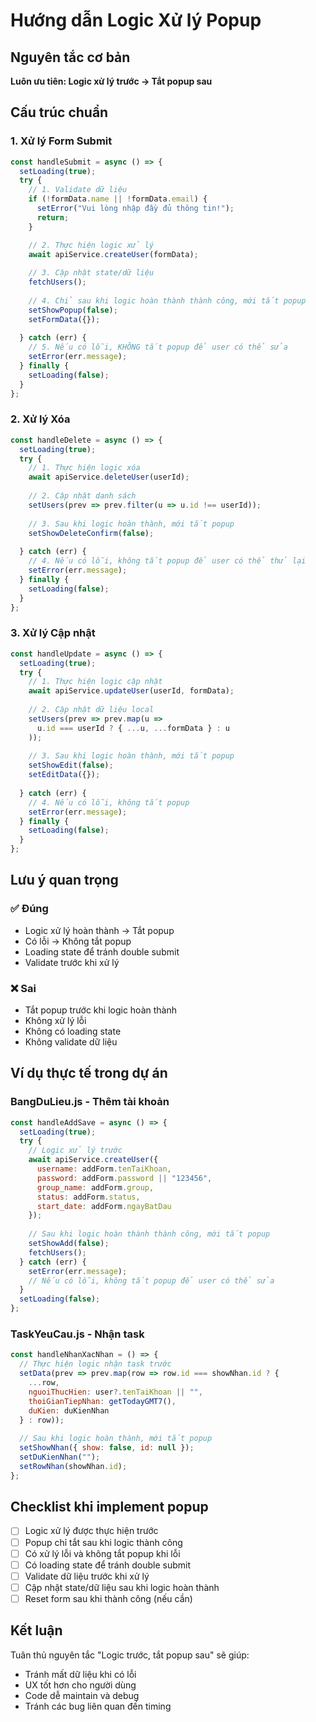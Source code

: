 # Hướng dẫn Logic Xử lý Popup

## Nguyên tắc cơ bản

**Luôn ưu tiên: Logic xử lý trước → Tắt popup sau**

## Cấu trúc chuẩn

### 1. Xử lý Form Submit

```javascript
const handleSubmit = async () => {
  setLoading(true);
  try {
    // 1. Validate dữ liệu
    if (!formData.name || !formData.email) {
      setError("Vui lòng nhập đầy đủ thông tin!");
      return;
    }

    // 2. Thực hiện logic xử lý
    await apiService.createUser(formData);
    
    // 3. Cập nhật state/dữ liệu
    fetchUsers();
    
    // 4. Chỉ sau khi logic hoàn thành thành công, mới tắt popup
    setShowPopup(false);
    setFormData({});
    
  } catch (err) {
    // 5. Nếu có lỗi, KHÔNG tắt popup để user có thể sửa
    setError(err.message);
  } finally {
    setLoading(false);
  }
};
```

### 2. Xử lý Xóa

```javascript
const handleDelete = async () => {
  setLoading(true);
  try {
    // 1. Thực hiện logic xóa
    await apiService.deleteUser(userId);
    
    // 2. Cập nhật danh sách
    setUsers(prev => prev.filter(u => u.id !== userId));
    
    // 3. Sau khi logic hoàn thành, mới tắt popup
    setShowDeleteConfirm(false);
    
  } catch (err) {
    // 4. Nếu có lỗi, không tắt popup để user có thể thử lại
    setError(err.message);
  } finally {
    setLoading(false);
  }
};
```

### 3. Xử lý Cập nhật

```javascript
const handleUpdate = async () => {
  setLoading(true);
  try {
    // 1. Thực hiện logic cập nhật
    await apiService.updateUser(userId, formData);
    
    // 2. Cập nhật dữ liệu local
    setUsers(prev => prev.map(u => 
      u.id === userId ? { ...u, ...formData } : u
    ));
    
    // 3. Sau khi logic hoàn thành, mới tắt popup
    setShowEdit(false);
    setEditData({});
    
  } catch (err) {
    // 4. Nếu có lỗi, không tắt popup
    setError(err.message);
  } finally {
    setLoading(false);
  }
};
```

## Lưu ý quan trọng

### ✅ Đúng
- Logic xử lý hoàn thành → Tắt popup
- Có lỗi → Không tắt popup
- Loading state để tránh double submit
- Validate trước khi xử lý

### ❌ Sai
- Tắt popup trước khi logic hoàn thành
- Không xử lý lỗi
- Không có loading state
- Không validate dữ liệu

## Ví dụ thực tế trong dự án

### BangDuLieu.js - Thêm tài khoản
```javascript
const handleAddSave = async () => {
  setLoading(true);
  try {
    // Logic xử lý trước
    await apiService.createUser({
      username: addForm.tenTaiKhoan,
      password: addForm.password || "123456",
      group_name: addForm.group,
      status: addForm.status,
      start_date: addForm.ngayBatDau
    });
    
    // Sau khi logic hoàn thành thành công, mới tắt popup
    setShowAdd(false);
    fetchUsers();
  } catch (err) {
    setError(err.message);
    // Nếu có lỗi, không tắt popup để user có thể sửa
  }
  setLoading(false);
};
```

### TaskYeuCau.js - Nhận task
```javascript
const handleNhanXacNhan = () => {
  // Thực hiện logic nhận task trước
  setData(prev => prev.map(row => row.id === showNhan.id ? {
    ...row,
    nguoiThucHien: user?.tenTaiKhoan || "",
    thoiGianTiepNhan: getTodayGMT7(),
    duKien: duKienNhan
  } : row));
  
  // Sau khi logic hoàn thành, mới tắt popup
  setShowNhan({ show: false, id: null });
  setDuKienNhan("");
  setRowNhan(showNhan.id);
};
```

## Checklist khi implement popup

- [ ] Logic xử lý được thực hiện trước
- [ ] Popup chỉ tắt sau khi logic thành công
- [ ] Có xử lý lỗi và không tắt popup khi lỗi
- [ ] Có loading state để tránh double submit
- [ ] Validate dữ liệu trước khi xử lý
- [ ] Cập nhật state/dữ liệu sau khi logic hoàn thành
- [ ] Reset form sau khi thành công (nếu cần)

## Kết luận

Tuân thủ nguyên tắc "Logic trước, tắt popup sau" sẽ giúp:
- Tránh mất dữ liệu khi có lỗi
- UX tốt hơn cho người dùng
- Code dễ maintain và debug
- Tránh các bug liên quan đến timing 
